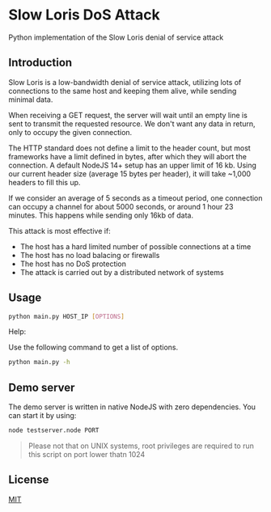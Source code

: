 # Slow Loris DoS Attack

Python implementation of the Slow Loris denial of service attack

## Introduction

Slow Loris is a low-bandwidth denial of service attack, utilizing lots of connections to the same host and keeping them alive, while sending minimal data.

When receiving a GET request, the server will wait until an empty line is sent to transmit the requested resource. We don't want any data in return, only to occupy the given connection.

The HTTP standard does not define a limit to the header count, but most frameworks have a limit defined in bytes, after which they will abort the connection. A default NodeJS 14+ setup has an upper limit of 16 kb. Using our current header size (average 15 bytes per header), it will take ~1,000 headers to fill this up.

If we consider an average of 5 seconds as a timeout period, one connection can occupy a channel for about 5000 seconds, or around 1 hour 23 minutes. This happens while sending only 16kb of data.

This attack is most effective if:

- The host has a hard limited number of possible connections at a time
- The host has no load balacing or firewalls
- The host has no DoS protection
- The attack is carried out by a distributed network of systems

## Usage

```bash
python main.py HOST_IP [OPTIONS]
```

Help:

Use the following command to get a list of options.

```bash
python main.py -h
```

## Demo server

The demo server is written in native NodeJS with zero dependencies. You can start it by using:

```bash
node testserver.node PORT
```

> Please not that on UNIX systems, root privileges are required to run this script on port lower thatn 1024

## License

[MIT](./LICENSE)